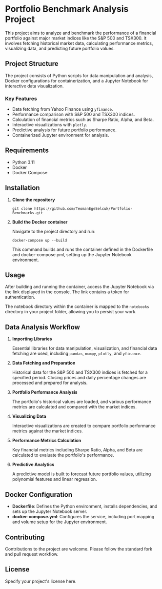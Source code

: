 # Portfolio Benchmark Analysis Project

This project aims to analyze and benchmark the performance of a financial portfolio against major market indices like the S&P 500 and TSX300. It involves fetching historical market data, calculating performance metrics, visualizing data, and predicting future portfolio values.

## Project Structure

The project consists of Python scripts for data manipulation and analysis, Docker configurations for containerization, and a Jupyter Notebook for interactive data visualization.

### Key Features

- Data fetching from Yahoo Finance using `yfinance`.
- Performance comparison with S&P 500 and TSX300 indices.
- Calculation of financial metrics such as Sharpe Ratio, Alpha, and Beta.
- Interactive visualizations with `plotly`.
- Predictive analysis for future portfolio performance.
- Containerized Jupyter environment for analysis.

## Requirements

- Python 3.11
- Docker
- Docker Compose

## Installation

1. **Clone the repository**

   ```
   git clone https://github.com/TeomanEgeSelcuk/Portfolio-Benchmarks.git
   ```
2. **Build the Docker container**

   Navigate to the project directory and run:

   ```
   docker-compose up --build
   ```

   This command builds and runs the container defined in the Dockerfile and docker-compose.yml, setting up the Jupyter Notebook environment.

## Usage

After building and running the container, access the Jupyter Notebook via the link displayed in the console. The link contains a token for authentication.

The notebook directory within the container is mapped to the `notebooks` directory in your project folder, allowing you to persist your work.

## Data Analysis Workflow

1. **Importing Libraries**

   Essential libraries for data manipulation, visualization, and financial data fetching are used, including `pandas`, `numpy`, `plotly`, and `yfinance`.
2. **Data Fetching and Preparation**

   Historical data for the S&P 500 and TSX300 indices is fetched for a specified period. Closing prices and daily percentage changes are processed and prepared for analysis.
3. **Portfolio Performance Analysis**

   The portfolio's historical values are loaded, and various performance metrics are calculated and compared with the market indices.
4. **Visualizing Data**

   Interactive visualizations are created to compare portfolio performance metrics against the market indices.
5. **Performance Metrics Calculation**

   Key financial metrics including Sharpe Ratio, Alpha, and Beta are calculated to evaluate the portfolio's performance.
6. **Predictive Analytics**

   A predictive model is built to forecast future portfolio values, utilizing polynomial features and linear regression.

## Docker Configuration

- **Dockerfile**: Defines the Python environment, installs dependencies, and sets up the Jupyter Notebook server.
- **docker-compose.yml**: Configures the service, including port mapping and volume setup for the Jupyter environment.

## Contributing

Contributions to the project are welcome. Please follow the standard fork and pull request workflow.

## License

Specify your project's license here.
